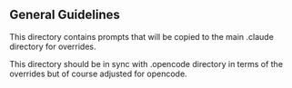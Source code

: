 ## General Guidelines

This directory contains prompts that will be copied to the main .claude directory for overrides.

This directory should be in sync with .opencode directory in terms of the overrides but of course adjusted for opencode.